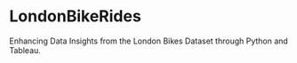 # LondonBikeRides
Enhancing Data Insights from the London Bikes Dataset through Python and Tableau.
